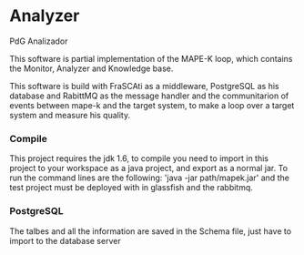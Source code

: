 # Analyzer
PdG Analizador

This software is partial implementation of the MAPE-K loop, which contains the Monitor, Analyzer and Knowledge base.

This software is build with FraSCAti as a middleware, PostgreSQL as his database and RabittMQ as the message handler and the communitarion of events between mape-k and the target system, to make a loop over a target system and measure his quality.

### Compile
This project requires the jdk 1.6, to compile you need to import in this project to your workspace as a java project, and export as a normal jar. To run the command lines are the following: 'java -jar path/mapek.jar' and the test project must be deployed with in glassfish and the rabbitmq.

### PostgreSQL
The talbes and all the information are saved in the Schema file, just have to import to the database server

